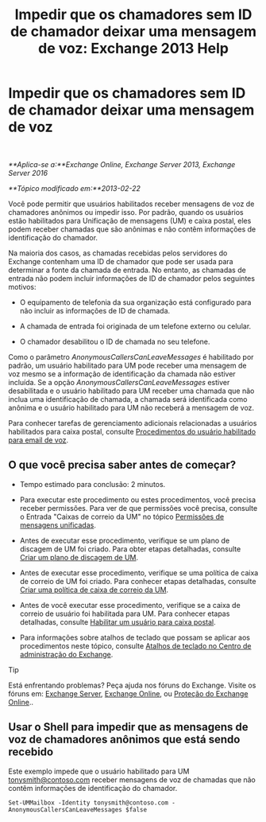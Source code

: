 ﻿---
title: 'Impedir que os chamadores sem ID de chamador deixar uma mensagem de voz: Exchange 2013 Help'
TOCTitle: Impedir que os chamadores sem ID de chamador deixar uma mensagem de voz
ms:assetid: dd5dad32-2f69-4bf4-8ff0-545c413d395a
ms:mtpsurl: https://technet.microsoft.com/pt-br/library/JJ673571(v=EXCHG.150)
ms:contentKeyID: 50486786
ms.date: 05/22/2018
mtps_version: v=EXCHG.150
ms.translationtype: MT
---

# Impedir que os chamadores sem ID de chamador deixar uma mensagem de voz

 

_**Aplica-se a:**Exchange Online, Exchange Server 2013, Exchange Server 2016_

_**Tópico modificado em:**2013-02-22_

Você pode permitir que usuários habilitados receber mensagens de voz de chamadores anônimos ou impedir isso. Por padrão, quando os usuários estão habilitados para Unificação de mensagens (UM) e caixa postal, eles podem receber chamadas que são anônimas e não contêm informações de identificação do chamador.

Na maioria dos casos, as chamadas recebidas pelos servidores do Exchange contenham uma ID de chamador que pode ser usada para determinar a fonte da chamada de entrada. No entanto, as chamadas de entrada não podem incluir informações de ID de chamador pelos seguintes motivos:

  - O equipamento de telefonia da sua organização está configurado para não incluir as informações de ID de chamada.

  - A chamada de entrada foi originada de um telefone externo ou celular.

  - O chamador desabilitou o ID de chamada no seu telefone.

Como o parâmetro *AnonymousCallersCanLeaveMessages* é habilitado por padrão, um usuário habilitado para UM pode receber uma mensagem de voz mesmo se a informação de identificação da chamada não estiver incluída. Se a opção *AnonymousCallersCanLeaveMessages* estiver desabilitada e o usuário habilitado para UM receber uma chamada que não inclua uma identificação de chamada, a chamada será identificada como anônima e o usuário habilitado para UM não receberá a mensagem de voz.

Para conhecer tarefas de gerenciamento adicionais relacionadas a usuários habilitados para caixa postal, consulte [Procedimentos do usuário habilitado para email de voz](voice-mail-enabled-user-procedures-exchange-2013-help.md).

## O que você precisa saber antes de começar?

  - Tempo estimado para conclusão: 2 minutos.

  - Para executar este procedimento ou estes procedimentos, você precisa receber permissões. Para ver de que permissões você precisa, consulte o Entrada "Caixas de correio da UM" no tópico [Permissões de mensagens unificadas](unified-messaging-permissions-exchange-2013-help.md).

  - Antes de executar esse procedimento, verifique se um plano de discagem de UM foi criado. Para obter etapas detalhadas, consulte [Criar um plano de discagem de UM](create-a-um-dial-plan-exchange-2013-help.md).

  - Antes de executar esse procedimento, verifique se uma política de caixa de correio de UM foi criado. Para conhecer etapas detalhadas, consulte [Criar uma política de caixa de correio da UM](create-a-um-mailbox-policy-exchange-2013-help.md).

  - Antes de você executar esse procedimento, verifique se a caixa de correio de usuário foi habilitada para UM. Para conhecer etapas detalhadas, consulte [Habilitar um usuário para caixa postal](enable-a-user-for-voice-mail-exchange-2013-help.md).

  - Para informações sobre atalhos de teclado que possam se aplicar aos procedimentos neste tópico, consulte [Atalhos de teclado no Centro de administração do Exchange](keyboard-shortcuts-in-the-exchange-admin-center-exchange-online-protection-help.md).


> [!TIP]
> Está enfrentando problemas? Peça ajuda nos fóruns do Exchange. Visite os fóruns em: <A href="https://go.microsoft.com/fwlink/p/?linkid=60612">Exchange Server</A>, <A href="https://go.microsoft.com/fwlink/p/?linkid=267542">Exchange Online</A>, ou <A href="https://go.microsoft.com/fwlink/p/?linkid=285351">Proteção do Exchange Online</A>..



## Usar o Shell para impedir que as mensagens de voz de chamadores anônimos que está sendo recebido

Este exemplo impede que o usuário habilitado para UM tonysmith@contoso.com receber mensagens de voz de chamadas que não contêm informações de identificação do chamador.

    Set-UMMailbox -Identity tonysmith@contoso.com -AnonymousCallersCanLeaveMessages $false

